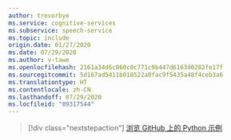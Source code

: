 ```yaml
---
author: trevorbye
ms.service: cognitive-services
ms.subservice: speech-service
ms.topic: include
origin.date: 01/27/2020
ms.date: 07/29/2020
ms.author: v-tawe
ms.openlocfilehash: 2161a34d6c860c0c771c9b447d6163d0282fe17f
ms.sourcegitcommit: 5d167ad5411b018522a0fac9f5435a48f4ceb3a6
ms.translationtype: HT
ms.contentlocale: zh-CN
ms.lasthandoff: 07/29/2020
ms.locfileid: "89317544"
---
```

> [!div class="nextstepaction"]
> [浏览 GitHub 上的 Python 示例](https://aka.ms/speech/github-python)
